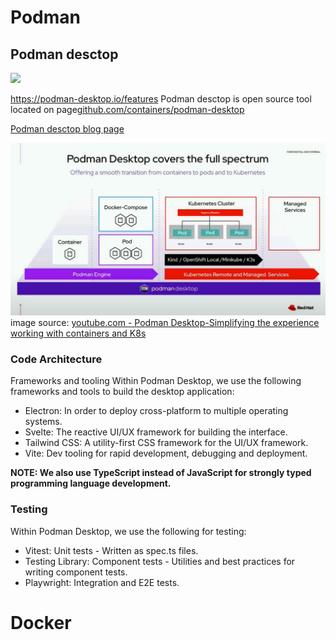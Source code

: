 # Podman

## Podman desctop

![](https://podman-desktop.io/img/features/manage-containers.webp)

https://podman-desktop.io/features
Podman desctop is open source tool located on page[github.com/containers/podman-desktop](https://github.com/containers/podman-desktop)

[Podman desctop blog page](https://podman-desktop.io/blog)

![](./files/podman-descktop-2023.png)
image source: [youtube.com - Podman Desktop-Simplifying the experience working with containers and K8s ](https://www.youtube.com/watch?v=3aPQi7I55rw)

### Code Architecture
Frameworks and tooling
Within Podman Desktop, we use the following frameworks and tools to build the desktop application:

- Electron: In order to deploy cross-platform to multiple operating systems.
- Svelte: The reactive UI/UX framework for building the interface.
- Tailwind CSS: A utility-first CSS framework for the UI/UX framework.
- Vite: Dev tooling for rapid development, debugging and deployment.

**NOTE: We also use TypeScript instead of JavaScript for strongly typed programming language development.**

### Testing
Within Podman Desktop, we use the following for testing:

- Vitest: Unit tests - Written as spec.ts files.
- Testing Library: Component tests - Utilities and best practices for writing component tests.
- Playwright: Integration and E2E tests.



# Docker
